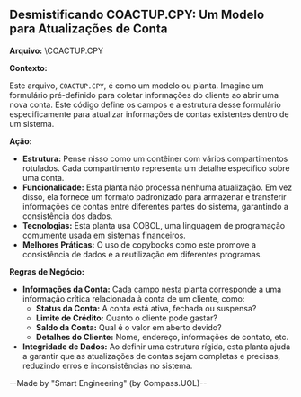 ## Desmistificando COACTUP.CPY: Um Modelo para Atualizações de Conta

**Arquivo:**  \COACTUP.CPY

**Contexto:**

Este arquivo, `COACTUP.CPY`, é como um modelo ou planta. Imagine um formulário pré-definido para coletar informações do cliente ao abrir uma nova conta. Este código define os campos e a estrutura desse formulário especificamente para atualizar informações de contas existentes dentro de um sistema.

**Ação:**

* **Estrutura:** Pense nisso como um contêiner com vários compartimentos rotulados. Cada compartimento representa um detalhe específico sobre uma conta.
* **Funcionalidade:** Esta planta não processa nenhuma atualização. Em vez disso, ela fornece um formato padronizado para armazenar e transferir informações de contas entre diferentes partes do sistema, garantindo a consistência dos dados.
* **Tecnologias:** Esta planta usa COBOL, uma linguagem de programação comumente usada em sistemas financeiros.
* **Melhores Práticas:** O uso de copybooks como este promove a consistência de dados e a reutilização em diferentes programas.

**Regras de Negócio:**

* **Informações da Conta:** Cada campo nesta planta corresponde a uma informação crítica relacionada à conta de um cliente, como:
    * **Status da Conta:** A conta está ativa, fechada ou suspensa?
    * **Limite de Crédito:** Quanto o cliente pode gastar?
    * **Saldo da Conta:** Qual é o valor em aberto devido?
    * **Detalhes do Cliente:**  Nome, endereço, informações de contato, etc.
* **Integridade de Dados:** Ao definir uma estrutura rígida, esta planta ajuda a garantir que as atualizações de contas sejam completas e precisas, reduzindo erros e inconsistências no sistema.

--Made by "Smart Engineering" (by Compass.UOL)--